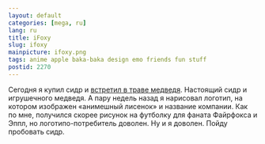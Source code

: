 ```yaml
---
layout: default
categories: [mega, ru]
lang: ru
title: iFoxy
slug: ifoxy
mainpicture: ifoxy.png
tags: anime apple baka-baka design emo friends fun stuff 
postid: 2270
---
```



Сегодня я купил сидр и <a href="http://twitter.com/genn_org/status/15199049987">встретил в траве медведя</a>. Настоящий сидр и игрушечного медведя. А пару недель назад я нарисовал логотип, на котором изображен «анимешный лисенок» и название компании. Как по мне, получился скорее рисунок на футболку для фаната Файрфокса и Эппл, но логотипо-потребитель доволен. Ну и я доволен. Пойду пробовать сидр.